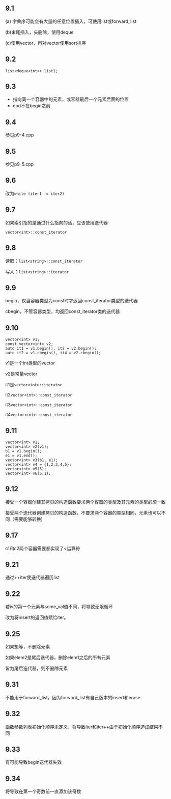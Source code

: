 ## 9.1

(a) 字典序可能会有大量的任意位置插入，可使用list或forward_list

(b)末尾插入，头删除，使用deque

(c)使用vector，再对vector使用sort排序

## 9.2

`list<deque<int>> list1;`

## 9.3

- 指向同一个容器中的元素，或容器最后一个元素后面的位置
- end不在begin之前

## 9.4

参见p9-4.cpp

## 9.5

参见p9-5.cpp

## 9.6

改为`while (iter1 != iter2)`

## 9.7

如果索引指的是通过什么指向的话，应该使用迭代器

`vector<int>::const_iterator`

## 9.8

读取：`list<string>::const_iterator`

写入：`list<string>::iterator`

## 9.9

begin，仅当容器类型为const时才返回const_iterator类型的迭代器

cbegin，不管容器类型，均返回const_iterator类的迭代器

## 9.10

```
vector<int> v1;
const vector<int> v2;
auto it1 = v1.begin(), it2 = v2.begin();
auto it2 = v1.cbegin(), it4 = v2.cbegin();
```

v1是一个int类型的vector

v2是常量vector

it1是`vector<int>::iterator`

it2`vector<int>::const_iterator`

it3`vector<int>::const_iterator`

it4`vector<int>::const_iterator`

## 9.11

```
vector<int> v1;
vector<int> v2(v1);
b1 = v1.begin();
e1 = v1.end();
vector<int> v3(b1, e1);
vector<int> v4 = {1,2,3,4,5};
vector<int> v5(5);
vector<int> v6(5,1);
```

## 9.12

接受一个容器创建其拷贝的构造函数要求两个容器的类型及其元素的类型必须一致

接受两个迭代器创建拷贝的构造函数，不要求两个容器的类型相同，元素也可以不同（需要能够转换)

## 9.17

c1和c2两个容器需要都实现了<运算符

## 9.21

通过++iter使迭代器遍历list

## 9.22

若iv的第一个元素与some_val值不同，将导致无限循环

改为将insert的返回值赋给iter。

## 9.25

如果想等，不删除元素

如果elem2是尾后迭代器，删除elem1之后的所有元素

皆为尾后迭代器，则不删除元素

## 9.31

不能用于forward_list，因为forward_list有自己版本的insert和erase

## 9.32

函数参数列表初始化顺序未定义，将导致iter和iter++由于初始化顺序造成结果不同

## 9.33

有可能导致begin迭代器失效

## 9.34

将导致在第一个奇数前一直添加该奇数